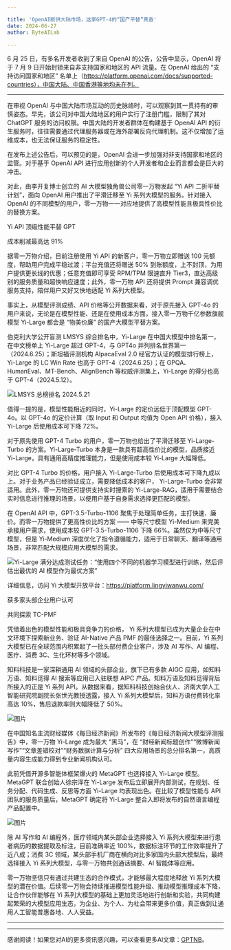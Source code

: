 ```yaml
---

title: 'OpenAI断供大陆市场，这家GPT-4的“国产平替”真香'
date: 2024-06-27
author: ByteAILab

---
```


6 月 25 日，有多名开发者收到了来自 OpenAI 的公告，公告中显示，OpenAI 将于 7 月 9 日开始封锁来自非支持国家和地区的 API 流量。在 OpenAI 给出的 “支持访问国家和地区” 名单上（https://platform.openai.com/docs/supported-countries），中国大陆、中国香港等地均未在列。

---


在审视 OpenAI 与中国大陆市场互动的历史脉络时，可以观察到其一贯持有的审慎姿态。早先，该公司对中国大陆地区的用户实行了注册门槛，限制了其对 ChatGPT 服务的访问权限。中国大陆的开发者群体在构建基于 OpenAI API 的衍生服务时，往往需要通过代理服务器或在海外部署反向代理机制。这不仅增加了运维成本，也无法保证服务的稳定性。

在发布上述公告后，可以预见的是，OpenAI 会进一步加强对非支持国家和地区的监管。对于基于 OpenAI API 进行应用创新的个人开发者和企业而言都会是巨大的冲击。

对此，由李开复博士创立的 AI 大模型独角兽公司零一万物发起 “Yi API 二折平替计划”，面向 OpenAI 用户推出了平滑迁移至 Yi 系列大模型的服务。针对接入 OpenAI 的不同模型的用户，零一万物一一对应地提供了高模型性能且极具性价比的替换方案。

Yi API 顶级性能平替 GPT

成本削减最高达 91%

据零一万物介绍，目前注册使用 Yi API 的新客户，零一万物立即赠送 100 元额度，帮助用户完成平稳过渡；平台充值还将赠送 50% 到账额度，上不封顶，为用户提供更长线的优惠；任意充值即可享受 RPM/TPM 限速直升 Tier3，直达高级别的服务质量和超快响应速度；此外，零一万物 API 还将提供 Prompt 兼容调优服务支持，陪伴用户又好又快地适配 Yi 系列大模型。

事实上，从模型评测成绩、API 价格等公开数据来看，对于原先接入 GPT-4o 的用户来说，无论是在模型性能、还是在使用成本方面，接入零一万物千亿参数旗舰模型 Yi-Large 都会是 “物美价廉” 的国产大模型平替方案。

伯克利大学公开盲测 LMSYS 综合排名中，Yi-Large 在中国大模型中排名第一，在中文榜单上 Yi-Large 超过 GPT-4，与 GPT4o 并列排名世界第一（2024.6.25）；斯坦福评测机构 AlpacaEval 2.0 经官方认证的模型排行榜上，Yi-Large 的 LC Win Rate 也高于 GPT-4（2024.6.25）；在 GPQA、HumanEval、MT-Bench、AlignBench 等权威评测集上，Yi-Large 的得分也高于 GPT-4（2024.5.12）。

![LMSYS 总榜排名 2024.5.21](https://mmbiz.qpic.cn/sz_mmbiz_png/KmXPKA19gW9hOsnFeHp87mgFZib7hzwTlIiaPeyiacD3Iwvq62AibS89h7TJMG0juN6PZBn9ianj9bsicOh0Z5q0oCWQ/640?wx_fmt=png&from=appmsg)

值得一提的是，模型性能相近的同时，Yi-Large 的定价远低于顶配模型 GPT-4o。以 GPT-4o 的定价计算（取 Input 和 Output 均值为 Open API 价格），接入 Yi-Large 后使用成本可下降 72%。

对于原先使用 GPT-4 Turbo 的用户，零一万物也给出了平滑迁移至 Yi-Large-Turbo 的方案。Yi-Large-Turbo 本身是一款具有超高性价比的模型，品质接近 Yi-Large，具有通用高精度推理能力，但是使用成本较 Yi-Large 大幅降低。

对比 GPT-4 Turbo 的价格，用户接入 Yi-Large-Turbo 后使用成本可下降九成以上。对于业务产品已经验证成立，需要降低成本的客户， Yi-Large-Turbo 会非常适用。此外，零一万物还可提供支持实时搜索的 Yi-Large-RAG，适用于需要结合实时信息进行推理的场景，以便用户基于自身需求选择更匹配的模型。

在 OpenAI API 中，GPT-3.5-Turbo-1106 聚焦于处理简单任务，主打快速、廉价。而零一万物提供了更高性价比的方案 —— 中等尺寸模型 Yi-Medium 来完美承接用户需求，使用成本较 GPT-3.5-Turbo-1106 下降 66%。虽然仅为中等尺寸模型，但是 Yi-Medium 深度优化了指令遵循能力，适用于日常聊天、翻译等通用场景，非常匹配大规模应用大模型的需求。

![Yi-Large 满分达成测试任务：“使用四个不同的机器学习模型进行训练，然后评估出最优的 AI 模型作为最优方案”](https://mmbiz.qpic.cn/sz_mmbiz_png/KmXPKA19gW9hOsnFeHp87mgFZib7hzwTlWibo3w37AMzOtsgPF9TxIgeKJUrrxdjVHbHwvaKkphOrJmH8PloXHng/640?wx_fmt=png&from=appmsg)

详细信息，访问 Yi 大模型开放平台：https://platform.lingyiwanwu.com/

获多家头部企业用户认可

共同探索 TC-PMF

凭借着出色的模型性能和极具竞争力的价格， Yi 系列大模型已成为大量企业在中文环境下探索新业务、验证 AI-Native 产品 PMF 的最佳选择之一。目前，Yi 系列大模型已在全球范围内积累起了一批头部付费企业客户，涉及 AI 写作、AI 编程、医疗、消费 3C、生化环材等多个领域。

知料科技是一家深耕通用 AI 领域的头部企业，旗下已有多款 AIGC 应用，如知料万语、知料觅得 AI 搜索等应用已入驻联想 AIPC 产品。知料万语及知料觅得背后所接入的正是 Yi 系列 API。从数据来看，据知料科技创始合伙人、济南大学人工智能研究院副院长张世光教授透露，接入 Yi 系列大模型后，知料万语付费转化率高达 10%，售后退款率则大幅降低了 50%。

![图片](https://mmbiz.qpic.cn/sz_mmbiz_gif/KmXPKA19gW9hOsnFeHp87mgFZib7hzwTlYrY5cYxdyOZ1PFaHM7icy278FencjdlF8x0VeicmGS7TB7wyfbp69xmQ/640?wx_fmt=gif&from=appmsg)

在中国知名主流财经媒体《每日经济新闻》所发布的《每日经济新闻大模型评测报告》中，零一万物 Yi-Large 成为最大 “黑马”，在 “财经新闻标题创作”“微博新闻写作”“文章差错校对”“财务数据计算与分析” 四大应用场景的总分排名第一，高质量内容生成能力得到专业新闻机构认可。

此前凭借开源多智能体框架爆火的 MetaGPT 也选择接入 Yi-Large 模型。MetaGPT 联合创始人徐宗泽在 Yi-Large 发布后立即展开内部测试，在规划、任务分配、代码生成、反思等方面 Yi-Large 均表现出色。在比较了模型性能与 API 团队的服务质量后，MetaGPT 确定将 Yi-Large 整合入即将发布的自然语言编程产品配置中。

![图片](https://mmbiz.qpic.cn/sz_mmbiz_png/KmXPKA19gW9hOsnFeHp87mgFZib7hzwTlWibo3w37AMzOtsgPF9TxIgeKJUrrxdjVHbHwvaKkphOrJmH8PloXHng/640?wx_fmt=png&from=appmsg)

除 AI 写作和 AI 编程外，医疗领域内某头部企业选择接入 Yi 系列大模型来进行患者病历的数据提取及标注，目前准确率近 100%，数据标注环节的工作效率提升了近八成；消费 3C 领域，某头部手机厂商在横向对比多家国内头部大模型后，最终选择接入 Yi 系列大模型，与零一万物共创通话摘要、AI 智能体等应用。

零一万物坚信只有通过共建生态的合作模式，才能够最大程度地释放 Yi 系列大模型的潜在价值。后续零一万物会持续推进模型性能升级、推动模型推理成本下降，让合作伙伴能够在 Yi 系列大模型的基础上更加灵活地进行创新和实验，共同构建起繁荣的大模型应用生态，为企业、为个人、为社会带来更多价值，真正做到让通用人工智能普惠各地、人人受益。

---
---
感谢阅读！如果您对AI的更多资讯感兴趣，可以查看更多AI文章：[GPTNB](https://gptnb.com)。
